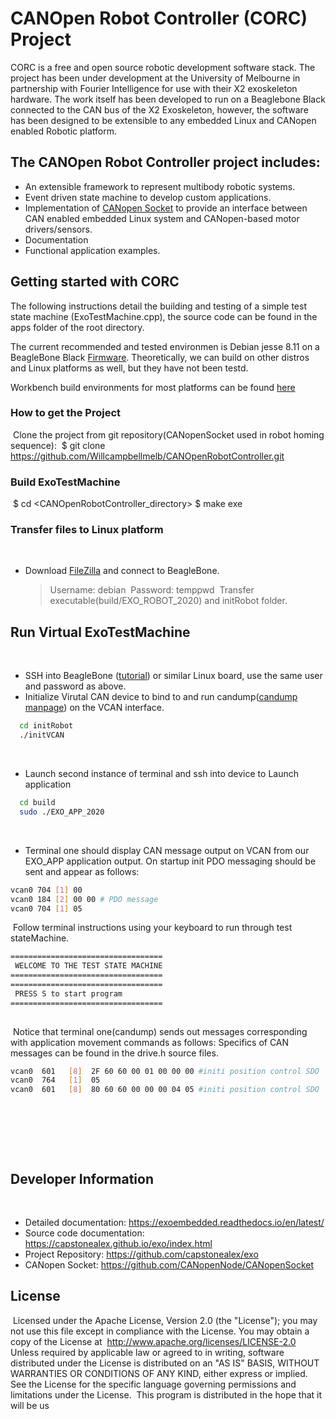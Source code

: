 # CANOpen Robot Controller (CORC) Project

CORC is a free and open source robotic development software stack. The project has been under development at the University of Melbourne in partnership with Fourier Intelligence for use with their X2 exoskeleton hardware. The work itself has been developed to run on a Beaglebone Black connected to the CAN bus of the X2 Exoskeleton, however, the software has been designed to be extensible to any embedded Linux and CANopen enabled Robotic platform.

## The CANOpen Robot Controller project includes:

- An extensible framework to represent multibody robotic systems.
- Event driven state machine to develop custom applications. 
- Implementation of [CANopen Socket](https://github.com/CANopenNode/CANopenSocket) to provide an interface between CAN enabled embedded Linux system and CANopen-based motor drivers/sensors.
- Documentation
- Functional application examples.

## Getting started with CORC

The following instructions detail the building and testing of a simple test state machine (ExoTestMachine.cpp), the source code can be found in the apps folder of the root directory.

The current recommended and tested environmen is Debian jesse 8.11 on a BeagleBone Black [Firmware](http://beagleboard.org/latest-images). Theoretically, we can build on other distros and Linux platforms as well, but they have not been testd.

Workbench build environments for most platforms can be found [here](https://embeded.readthedocs.io/en/latest/workbench/)

### How to get the Project

​
Clone the project from git repository(CANopenSocket used in robot homing sequence):
​
\$ git clone https://github.com/Willcampbellmelb/CANOpenRobotController.git
​

### Build ExoTestMachine

​
$ cd <CANOpenRobotController_directory>
    $ make exe
​

### Transfer files to Linux platform

​

- Download [FileZilla](https://filezilla-project.org/) and connect to BeagleBone.
  ​
  > Username: debian
  > ​
  > Password: temppwd
  > ​
  > Transfer executable(build/EXO_ROBOT_2020) and initRobot folder.
  > ​

## Run Virtual ExoTestMachine

​

- SSH into BeagleBone ([tutorial](https://elinux.org/Beagleboard:Terminal_Shells)) or similar Linux board, use the same user and password as above.
- Initialize Virutal CAN device to bind to and run candump([candump manpage](https://manpages.debian.org/testing/can-utils/candump.1.en.html)) on the VCAN interface.
  ​

```bash
  cd initRobot
  ./initVCAN
```

​

- Launch second instance of terminal and ssh into device to Launch application
  ​

```bash
  cd build
  sudo ./EXO_APP_2020
```

​

- Terminal one should display CAN message output on VCAN from our EXO_APP application output. On startup init PDO messaging should be sent and appear as follows:
  ​

```bash
vcan0 704 [1] 00
vcan0 184 [2] 00 00 # PDO message
vcan0 704 [1] 05
```

​
Follow terminal instructions using your keyboard to run through test stateMachine.
​

```bash
==================================
 WELCOME TO THE TEST STATE MACHINE
==================================
==================================
 PRESS S to start program
==================================
​
```

​
Notice that terminal one(candump) sends out messages corresponding with application movement commands as follows:
Specifics of CAN messages can be found in the drive.h source files.
​

```bash
vcan0  601   [8]  2F 60 60 00 01 00 00 00 #initi position control SDO
vcan0  764   [1]  05
vcan0  601   [8]  80 60 60 00 00 00 04 05 #initi position control SDO
```

​

<!-- ## Run ExoTestMachine on X2
​
Running on the X2 Robot is very similar to the virutal CAN set up, with one adjustment and -->

​

<!-- ### TODO: Event Driven State machine
explain me -->

​

## Developer Information

​

- Detailed documentation: https://exoembedded.readthedocs.io/en/latest/
- Source code documentation: https://capstonealex.github.io/exo/index.html
- Project Repository: https://github.com/capstonealex/exo
- CANopen Socket: https://github.com/CANopenNode/CANopenSocket
  ​

## License

​
Licensed under the Apache License, Version 2.0 (the "License"); you may not use this file except in compliance with the License. You may obtain a copy of the License at
​
http://www.apache.org/licenses/LICENSE-2.0
Unless required by applicable law or agreed to in writing, software distributed under the License is distributed on an "AS IS" BASIS, WITHOUT WARRANTIES OR CONDITIONS OF ANY KIND, either express or implied. See the License for the specific language governing permissions and limitations under the License.
​
This program is distributed in the hope that it will be us

<!-- ## Maintainers -->
